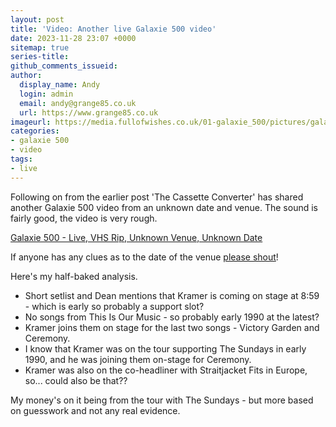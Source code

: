```yaml
---
layout: post
title: 'Video: Another live Galaxie 500 video'
date: 2023-11-28 23:07 +0000
sitemap: true
series-title:
github_comments_issueid:
author:
  display_name: Andy
  login: admin
  email: andy@grange85.co.uk
  url: https://www.grange85.co.uk
imageurl: https://media.fullofwishes.co.uk/01-galaxie_500/pictures/galaxie-500-live-vhs-rip-unknown-date-venue.png
categories:
- galaxie 500
- video
tags:
- live
---
```

Following on from the earlier post 'The Cassette Converter' has shared another Galaxie 500 video from an unknown date and venue. The sound is fairly good, the video is very rough.

[Galaxie 500 - Live, VHS Rip, Unknown Venue, Unknown Date](https://www.youtube.com/watch?v=VkGcOCI8n_U)

If anyone has any clues as to the date of the venue [please shout](/about/)!

Here's my half-baked analysis.

- Short setlist and Dean mentions that Kramer is coming on stage at 8:59 -  which is early so probably a support slot?
- No songs from This Is Our Music - so probably early 1990 at the latest?
- Kramer joins them on stage for the last two songs - Victory Garden and Ceremony.
- I know that Kramer was on the tour supporting The Sundays in early 1990, and he was joining them on-stage for Ceremony.
- Kramer was also on the co-headliner with Straitjacket Fits in Europe, so... could also be that??

My money's on it being from the tour with The Sundays - but more based on guesswork and not any real evidence.
